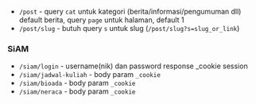 - `/post` - query `cat` untuk kategori (berita/informasi/pengumuman dll) default berita, query `page` untuk halaman, default 1
- `/post/slug` - butuh query `s` untuk slug (`/post/slug?s=slug_or_link`)
  
### SiAM
- `/siam/login` - username(nik) dan password response _cookie session
- `/siam/jadwal-kuliah` - body param `_cookie`
- `/siam/bioada` - body param `_cookie`
- `/siam/neraca` - body param `_cookie`